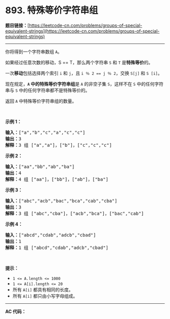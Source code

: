 # 893. 特殊等价字符串组

**题目链接：**[https://leetcode-cn.com/problems/groups-of-special-equivalent-strings](https://leetcode-cn.com/problems/groups-of-special-equivalent-strings)

---

<div class="content__1Y2H">
 <div class="notranslate">
  <p>你将得到一个字符串数组 <code>A</code>。</p> 
  <p>如果经过任意次数的移动，S == T，那么两个字符串 <code>S</code> 和 <code>T</code> 是<strong>特殊等价</strong>的。</p> 
  <p>一次<strong>移动</strong>包括选择两个索引 <code>i</code> 和 <code>j</code>，且&nbsp;<code>i ％ 2 == j ％ 2</code>，交换 <code>S[j]</code> 和 <code>S [i]</code>。</p> 
  <p>现在规定，<strong><code>A</code> 中的特殊等价字符串组</strong>是 <code>A</code> 的非空子集 <code>S</code>，这样不在 <code>S</code> 中的任何字符串与 <code>S</code> 中的任何字符串都不是特殊等价的。</p> 
  <p>返回 <code>A</code>&nbsp;中特殊等价字符串组的数量。</p> 
  <p>&nbsp;</p> 
  <ul> 
  </ul> 
  <p><strong>示例 1：</strong></p> 
  <pre class="language-text"><strong>输入：</strong>["a","b","c","a","c","c"]
<strong>输出：</strong>3
<strong>解释：</strong>3<strong> </strong>组 ["a","a"]，["b"]，["c","c","c"]
</pre> 
  <p><strong>示例 2：</strong></p> 
  <pre class="language-text"><strong>输入：</strong>["aa","bb","ab","ba"]
<strong>输出：</strong>4
<strong>解释：</strong>4 组 ["aa"]，["bb"]，["ab"]，["ba"]
</pre> 
  <p><strong>示例 3：</strong></p> 
  <pre class="language-text"><strong>输入：</strong>["abc","acb","bac","bca","cab","cba"]
<strong>输出：</strong>3
<strong>解释：</strong>3 组 ["abc","cba"]，["acb","bca"]，["bac","cab"]
</pre> 
  <p><strong>示例 4：</strong></p> 
  <pre class="language-text"><strong>输入：</strong>["abcd","cdab","adcb","cbad"]
<strong>输出：</strong>1
<strong>解释：</strong>1 组 ["abcd","cdab","adcb","cbad"]
</pre> 
  <p>&nbsp;</p> 
  <p><strong>提示：</strong></p> 
  <ul> 
   <li><code>1 &lt;= A.length &lt;= 1000</code></li> 
   <li><code>1 &lt;= A[i].length &lt;= 20</code></li> 
   <li>所有&nbsp;<code>A[i]</code>&nbsp;都具有相同的长度。</li> 
   <li>所有&nbsp;<code>A[i]</code>&nbsp;都只由小写字母组成。</li> 
  </ul> 
 </div>
</div>

---

**AC 代码：**

```java

```